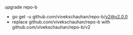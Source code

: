 upgrade repo-b
- go get -u github.com/vivekschauhan/repo-b/v2@v2.0.0
- replace github.com/vivekschauhan/repo-b with github.com/vivekschauhan/repo-b/v2
